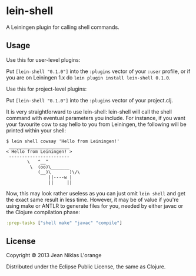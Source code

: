 # lein-shell

A Leiningen plugin for calling shell commands.

## Usage

Use this for user-level plugins:

Put `[lein-shell "0.1.0"]` into the `:plugins` vector of your
`:user` profile, or if you are on Leiningen 1.x do `lein plugin install
lein-shell 0.1.0`.

Use this for project-level plugins:

Put `[lein-shell "0.1.0"]` into the `:plugins` vector of your project.clj.

It is very straightforward to use lein-shell: lein-shell will call the shell
command with eventual parameters you include. For instance, if you want your
favourite cow to say hello to you from Leiningen, the following will be printed
within your shell:

    $ lein shell cowsay 'Hello from Leiningen!'
	 _______________________
    < Hello from Leiningen! >
     -----------------------
            \   ^__^
             \  (oo)\_______
                (__)\       )\/\
                    ||----w |
                    ||     ||

Now, this may look rather useless as you can just omit `lein shell` and get the
exact same result in less time. However, it may be of value if you're using
make or ANTLR to generate files for you, needed by either javac or the
Clojure compilation phase:

```clj
:prep-tasks ["shell make" "javac" "compile"]
```

## License

Copyright © 2013 Jean Niklas L'orange

Distributed under the Eclipse Public License, the same as Clojure.
